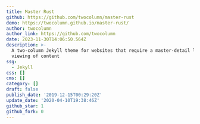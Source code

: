 ```yaml
---
title: Master Rust
github: https://github.com/twocolumn/master-rust
demo: https://twocolumn.github.io/master-rust/
author: twocolumn
author_link: https://github.com/twocolumn
date: 2023-11-30T14:06:50.564Z
description: >-
  A two-column Jekyll theme for websites that require a master-detail layout for
  viewing of content
ssg:
  - Jekyll
css: []
cms: []
category: []
draft: false
publish_date: '2019-12-15T00:29:20Z'
update_date: '2020-04-10T19:38:46Z'
github_star: 1
github_fork: 0
---
```

